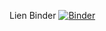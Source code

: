 

Lien Binder 
[![Binder](https://mybinder.org/badge_logo.svg)](https://mybinder.org/v2/gh/jbussy/NumeriqueFerradou/HEAD)
